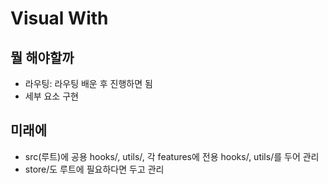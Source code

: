 # Visual With

## 뭘 해야할까

- 라우팅: 라우팅 배운 후 진행하면 됨
- 세부 요소 구현

## 미래에

- src(루트)에 공용 hooks/, utils/, 각 features에 전용 hooks/, utils/를 두어 관리
- store/도 루트에 필요하다면 두고 관리



